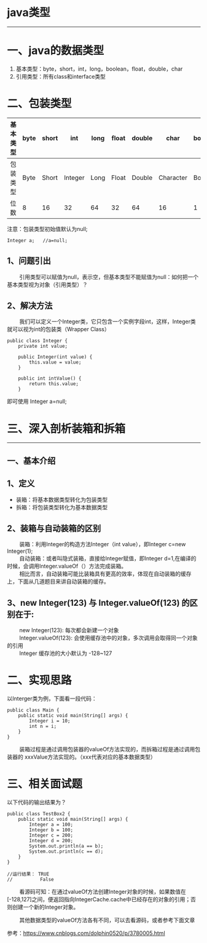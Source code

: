 # java类型
---

# 一、java的数据类型
1. 基本类型：byte，short，int，long，boolean，float，double，char
1. 引用类型：所有class和interface类型


# 二、包装类型


基本类型 | byte | short | int| long| float|  double | char  |  boolean
---|---|---|---|---|---|---|---|---
| 包装类型| Byte| Short |Integer| Long |Float |Double |Character| Boolean|
 位数	|	8 | 	16|	32|	64|	32	|64	|16|	1 |


注意：包装类型初始值默认为null;

```
Integer a;   //a=null;
```




## 1、问题引出
 &emsp; &emsp;引用类型可以赋值为null，表示空，但基本类型不能赋值为null：如何把一个基本类型视为对象（引用类型）？
## 2、解决方法
 &emsp; &emsp;我们可以定义一个Integer类，它只包含一个实例字段int，这样，Integer类就可以视为int的包装类（Wrapper Class）

```
public class Integer {
    private int value;

    public Integer(int value) {
        this.value = value;
    }

    public int intValue() {
        return this.value;
    }
```

即可使用
Integer a=null;

# 三、深入剖析装箱和拆箱
--------------------------------------------------------------------------------
## 一、基本介绍
## 1、定义
- 装箱：将基本数据类型转化为包装类型
- 拆箱：将包装类型转化为基本数据类型

## 2、装箱与自动装箱的区别
 &emsp; &emsp;装箱：利用Integer的构造方法Integer（int value），即Integer c=new Integer(1);<br>
 &emsp; &emsp;自动装箱：或者叫隐式装箱，直接给Integer赋值，即Integer d=1,在编译的时候，会调用Integer.valueOf（）方法完成装箱。<br>
 &emsp; &emsp;相比而言，自动装箱可能比装箱具有更高的效率，体现在自动装箱的缓存上，下面从几道题目来讲自动装箱的缓存。


## 3、new Integer(123) 与 Integer.valueOf(123) 的区别在于:
 &emsp; &emsp;new Integer(123): 每次都会新建一个对象<br>
 &emsp; &emsp;Integer.valueOf(123):   会使用缓存池中的对象，多次调用会取得同一个对象的引用<br>
 &emsp; &emsp;Integer 缓存池的大小默认为 -128~127

# 二、实现思路

以Interger类为例，下面看一段代码：

```
public class Main {
    public static void main(String[] args) {  
        Integer i = 10;
        int n = i;
    }
}
```



 &emsp; &emsp;装箱过程是通过调用包装器的valueOf方法实现的，而拆箱过程是通过调用包装器的 xxxValue方法实现的。（xxx代表对应的基本数据类型）


# 三、相关面试题
以下代码的输出结果为？

```
public class TestBox2 {
    public static void main(String[] args) {
        Integer a = 100;
        Integer b = 100;
        Integer c = 200;
        Integer d = 200;
        System.out.println(a == b);
        System.out.println(c == d);
    }
}

//运行结果： TRUE
//          False
```



 &emsp; &emsp;看源码可知：在通过valueOf方法创建Integer对象的时候，如果数值在[-128,127]之间，便返回指向IntegerCache.cache中已经存在的对象的引用；否则创建一个新的Integer对象。<br>

 &emsp; &emsp;其他数据类型的valueOf方法各有不同，可以去看源码，或者参考下面文章

参考：https://www.cnblogs.com/dolphin0520/p/3780005.html

